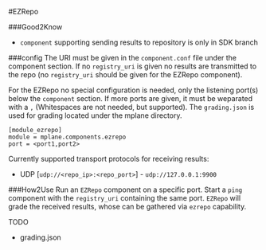 #EZRepo

###Good2Know
 - `component` supporting sending results to repository is only in SDK branch

###config
The URI must be given in the `component.conf` file under the component section. If no `registry_uri` is given no results are transmitted to the repo (no `registry_uri` should be given for the EZRepo component).

For the EZRepo no special configuration is needed, only the listening port(s) below the `component` section. If more ports are given, it must be weparated with a `,` (Whitespaces are not needed, but supported).
The `grading.json` is used for grading located under the mplane directory.

    [module_ezrepo]
    module = mplane.components.ezrepo
    port = <port1,port2>


Currently supported transport protocols for receiving results:

 - UDP [`udp://<repo_ip>:<repo_port>`] - `udp://127.0.0.1:9900`

###How2Use
Run an `EZRepo` component on a specific port. Start a `ping` component with the `registry_uri` containing the same port.
`EZRepo` will grade the received results, whose can be gathered via `ezrepo` capability.

TODO
 - grading.json
